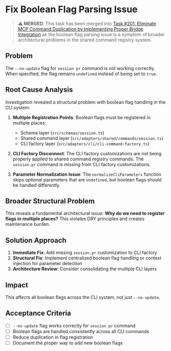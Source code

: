 # Fix Boolean Flag Parsing Issue

> **⚠️ MERGED**: This task has been merged into [Task #201: Eliminate MCP Command Duplication by Implementing Proper Bridge Integration](201-eliminate-mcp-command-duplication-by-implementing-proper-bridge-integration.md) as the boolean flag parsing issue is a symptom of broader architectural problems in the shared command registry system.

## Problem

The `--no-update` flag for `session pr` command is not working correctly. When specified, the flag remains `undefined` instead of being set to `true`.

## Root Cause Analysis

Investigation revealed a structural problem with boolean flag handling in the CLI system:

1. **Multiple Registration Points**: Boolean flags must be registered in multiple places:

   - Schema layer (`src/schemas/session.ts`)
   - Shared command layer (`src/adapters/shared/commands/session.ts`)
   - CLI factory layer (`src/adapters/cli/cli-command-factory.ts`)

2. **CLI Factory Disconnect**: The CLI factory customizations are not being properly applied to shared command registry commands. The `session.pr` command is missing from CLI factory customizations.

3. **Parameter Normalization Issue**: The `normalizeCliParameters` function skips optional parameters that are `undefined`, but boolean flags should be handled differently.

## Broader Structural Problem

This reveals a fundamental architectural issue: **Why do we need to register flags in multiple places?** This violates DRY principles and creates maintenance burden.

## Solution Approach

1. **Immediate Fix**: Add missing `session.pr` customization to CLI factory
2. **Structural Fix**: Implement centralized boolean flag handling or context injection for parameter detection
3. **Architecture Review**: Consider consolidating the multiple CLI layers

## Impact

This affects all boolean flags across the CLI system, not just `--no-update`.

## Acceptance Criteria

- [ ] `--no-update` flag works correctly for `session pr` command
- [ ] Boolean flags are handled consistently across all CLI commands
- [ ] Reduce duplication in flag registration
- [ ] Document the proper way to add new boolean flags
